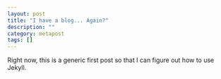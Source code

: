 ```yaml
---
layout: post
title: "I have a blog... Again?"
description: ""
category: metapost
tags: []
---
```

Right now, this is a generic first post so that I can figure out how to use Jekyll. 
